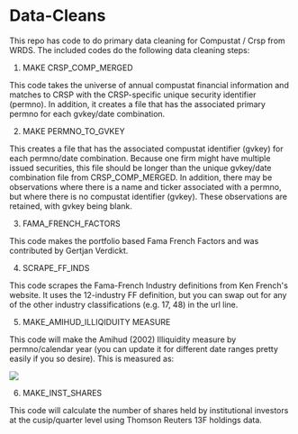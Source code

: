 # Data-Cleans
This repo has code to do primary data cleaning for Compustat / Crsp from WRDS.
The included codes do the following data cleaning steps:

1. MAKE CRSP_COMP_MERGED

This code takes the universe of annual compustat financial information and matches to CRSP with the CRSP-specific unique security identifier (permno). In addition, it creates a file that has the associated primary permno for each gvkey/date combination. 

2. MAKE PERMNO_TO_GVKEY

This creates a file that has the associated compustat identifier (gvkey) for each permno/date combination. Because one firm might have multiple issued securities, this file should be longer than the unique gvkey/date combination file from CRSP_COMP_MERGED. In addition, there may be observations where there is a name and ticker associated with a permno, but where there is no compustat identifier (gvkey). These observations are retained, with gvkey being blank. 


3. FAMA_FRENCH_FACTORS

This code makes the portfolio based Fama French Factors and was contributed by Gertjan Verdickt.

4. SCRAPE_FF_INDS

This code scrapes the Fama-French Industry definitions from Ken French's website. It uses the 12-industry FF definition, but you can swap out for any of the other industry classifications (e.g. 17, 48) in the url line.

5. MAKE_AMIHUD_ILLIQIDUITY MEASURE

This code will make the Amihud (2002) Illiquidity measure by permno/calendar year (you can update it for different date ranges pretty easily if you so desire). This is measured as:

<img src="https://render.githubusercontent.com/render/math?math=AMIHUD_{iy} = \frac{\sum_{i = 1}^N 1000 \cdot \sqrt{\frac{\left|ret_{it}\right|}{\left| prc \right| \cdot vol}}}{N}">

6. MAKE_INST_SHARES 

This code will calculate the number of shares held by institutional investors at the cusip/quarter level using Thomson Reuters 13F holdings data. 

